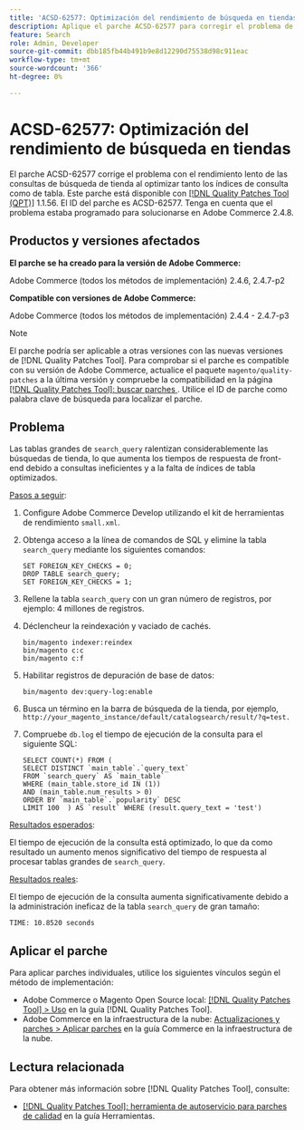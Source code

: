 ```yaml
---
title: 'ACSD-62577: Optimización del rendimiento de búsqueda en tiendas'
description: Aplique el parche ACSD-62577 para corregir el problema de Adobe Commerce en el que el rendimiento de la búsqueda en la tienda se ve degradado debido a la lenta ejecución de la consulta provocada por una tabla search_query de gran tamaño.
feature: Search
role: Admin, Developer
source-git-commit: dbb185fb44b491b9e8d12290d75538d98c911eac
workflow-type: tm+mt
source-wordcount: '366'
ht-degree: 0%

---
```


# ACSD-62577: Optimización del rendimiento de búsqueda en tiendas

El parche ACSD-62577 corrige el problema con el rendimiento lento de las consultas de búsqueda de tienda al optimizar tanto los índices de consulta como de tabla. Este parche está disponible con [[!DNL Quality Patches Tool (QPT)]](/help/tools/quality-patches-tool/quality-patches-tool-to-self-serve-quality-patches.md) 1.1.56. El ID del parche es ACSD-62577. Tenga en cuenta que el problema estaba programado para solucionarse en Adobe Commerce 2.4.8.

## Productos y versiones afectados

**El parche se ha creado para la versión de Adobe Commerce:**

Adobe Commerce (todos los métodos de implementación) 2.4.6, 2.4.7-p2

**Compatible con versiones de Adobe Commerce:**

Adobe Commerce (todos los métodos de implementación) 2.4.4 - 2.4.7-p3

>[!NOTE]
>
>El parche podría ser aplicable a otras versiones con las nuevas versiones de [!DNL Quality Patches Tool]. Para comprobar si el parche es compatible con su versión de Adobe Commerce, actualice el paquete `magento/quality-patches` a la última versión y compruebe la compatibilidad en la página [[!DNL Quality Patches Tool]: buscar parches ](https://experienceleague.adobe.com/tools/commerce-quality-patches/index.html?lang=es). Utilice el ID de parche como palabra clave de búsqueda para localizar el parche.

## Problema

Las tablas grandes de `search_query` ralentizan considerablemente las búsquedas de tienda, lo que aumenta los tiempos de respuesta de front-end debido a consultas ineficientes y a la falta de índices de tabla optimizados.

<u>Pasos a seguir</u>:

1. Configure Adobe Commerce Develop utilizando el kit de herramientas de rendimiento `small.xml`.
1. Obtenga acceso a la línea de comandos de SQL y elimine la tabla `search_query` mediante los siguientes comandos:

   ```
   SET FOREIGN_KEY_CHECKS = 0;  
   DROP TABLE search_query;  
   SET FOREIGN_KEY_CHECKS = 1;  
   ```

1. Rellene la tabla `search_query` con un gran número de registros, por ejemplo: 4 millones de registros.
1. Déclencheur la reindexación y vaciado de cachés.

   ```
   bin/magento indexer:reindex  
   bin/magento c:c  
   bin/magento c:f  
   ```

1. Habilitar registros de depuración de base de datos:

   ```
   bin/magento dev:query-log:enable  
   ```

1. Busca un término en la barra de búsqueda de la tienda, por ejemplo,
   `http://your_magento_instance/default/catalogsearch/result/?q=test.`
1. Compruebe `db.log` el tiempo de ejecución de la consulta para el siguiente SQL:

   ```
   SELECT COUNT(*) FROM (  
   SELECT DISTINCT `main_table`.`query_text`  
   FROM `search_query` AS `main_table`  
   WHERE (main_table.store_id IN (1))  
   AND (main_table.num_results > 0)  
   ORDER BY `main_table`.`popularity` DESC  
   LIMIT 100  ) AS `result` WHERE (result.query_text = 'test')  
   ```

<u>Resultados esperados</u>:

El tiempo de ejecución de la consulta está optimizado, lo que da como resultado un aumento menos significativo del tiempo de respuesta al procesar tablas grandes de `search_query`.

<u>Resultados reales</u>:

El tiempo de ejecución de la consulta aumenta significativamente debido a la administración ineficaz de la tabla `search_query` de gran tamaño:

```
TIME: 10.8520 seconds  
```

## Aplicar el parche

Para aplicar parches individuales, utilice los siguientes vínculos según el método de implementación:

* Adobe Commerce o Magento Open Source local: [[!DNL Quality Patches Tool] > Uso](/help/tools/quality-patches-tool/usage.md) en la guía [!DNL Quality Patches Tool].
* Adobe Commerce en la infraestructura de la nube: [Actualizaciones y parches > Aplicar parches](https://experienceleague.adobe.com/docs/commerce-cloud-service/user-guide/develop/upgrade/apply-patches.html?lang=es) en la guía Commerce en la infraestructura de la nube.

## Lectura relacionada

Para obtener más información sobre [!DNL Quality Patches Tool], consulte:

* [[!DNL Quality Patches Tool]: herramienta de autoservicio para parches de calidad](/help/tools/quality-patches-tool/quality-patches-tool-to-self-serve-quality-patches.md) en la guía Herramientas.
